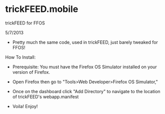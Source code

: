 trickFEED.mobile
================

trickFEED for FFOS

5/7/2013

- Pretty much the same code, used in trickFEED, just barely tweaked for FFOS!

How To Install:
- Prerequisite: You must have the Firefox OS Simulator installed on your version of Firefox.

- Open Firefox then go to "Tools>Web Developer>Firefox OS Simulator,"
- Once on the dashboard click "Add Directory" to navigate to the location of trickFEED's webapp.manifest
- Voila! Enjoy!
